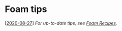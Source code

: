 # Foam tips

[[2020-08-27]]
_For up-to-date tips, see [Foam Recipes](https://foambubble.github.io/foam/recipes)._

[//begin]: # "Autogenerated link references for markdown compatibility"
[2020-08-27]: journal\2020-08-27 "2020-08-27"
[//end]: # "Autogenerated link references"